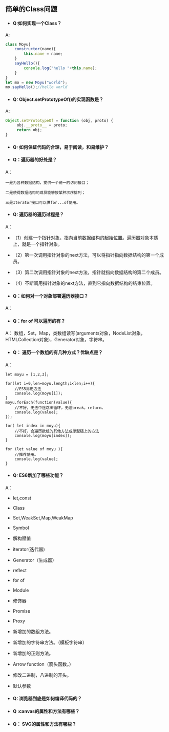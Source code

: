 ## 简单的Class问题


- #### Q:如何实现一个Class？
A:

```javascript
class Moyu{
    constructor(name){
        this.name = name;
    }
    sayHello(){
        console.log("hello "+this.name);
    }
}
let mo = new Moyu("world");
mo.sayHello();//hello world
```

- #### Q: Object.setPrototypeOf()的实现函数是？
A:
```javascript
Object.setPrototypeOf = function (obj, proto) {
     obj.__proto__ = proto;
     return obj;
}
```
	
- #### Q: 如何保证代码的合理，易于阅读，和易维护？


- #### Q：遍历器的好处是？
A：
	
	一是为各种数据结构，提供一个统一的访问接口；
	
    二是使得数据结构的成员能够按某种次序排列；
    
    三是Iterator接口可以供for...of使用。
    
    
 - #### Q: 遍历器的遍历过程是？
 A：
 
 - （1）创建一个指针对象，指向当前数据结构的起始位置。遍历器对象本质上，就是一个指针对象。
 - （2）第一次调用指针对象的next方法，可以将指针指向数据结构的第一个成员。
 - （3）第二次调用指针对象的next方法，指针就指向数据结构的第二个成员。
 - （4）不断调用指针对象的next方法，直到它指向数据结构的结束位置。


- #### Q：如何对一个对象部署遍历器接口？

A：


- #### Q：for of 可以遍历的有？

A：
数组，Set，Map，类数组读写(arguments对象，NodeList对象，HTMLCollection对象)，Generator对象，字符串。


- #### Q： 遍历一个数组的有几种方式？优缺点是？
A：
	
	let moyu = [1,2,3];
	
	for(let i=0,len=moyu.length;i<len;i++){
		//ES5常用方法
	    console.log(moyu[i]);
	}
	moyu.forEach(function(value){
	    //不好，无法中途跳出循环，无法break，return。
	    console.log(value);
	});
	
	for( let index in moyu){
	    //不好，会遍历数组的其他方法或原型链上的方法
	    console.log(moyu[index]);
	}
	
	for (let value of moyu ){
	    //推荐使用。
	    console.log(value);
	}



- #### Q: ES6新加了哪些功能？
A：
- let,const 
- Class
- Set,WeakSet,Map,WeakMap
- Symbol
- 解构赋值
- iterator(迭代器)
- Generator（生成器）
- reflect
- for of
- Module
- 修饰器
- Promise
- Proxy
- 新增加的数组方法。
- 新增加的字符串方法。（模板字符串）
- 新增加的正则方法。
- Arrow function（箭头函数。）
- 修改二进制，八进制的开头。
- 默认参数


- #### Q: 浏览器到底是如何编译代码的？


- #### Q :canvas的属性和方法有哪些？

- #### Q： SVG的属性和方法有哪些？








